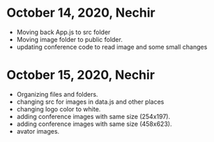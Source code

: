 # October 14, 2020, Nechir

* Moving back App.js to src folder
* Moving image folder to public folder.
* updating conference code to read image and some small changes

# October 15, 2020, Nechir 

* Organizing files and folders.
* changing src for images in data.js and other places
* changing logo color to white.
* adding conference images with same size (254x197).
* adding conference images with same size (458x623).
* avator images.

